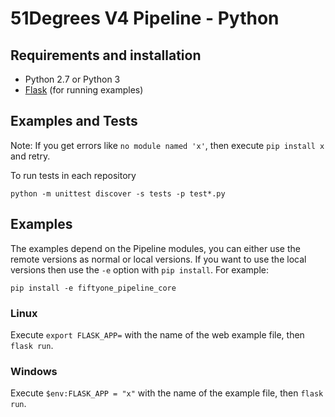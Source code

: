 # 51Degrees V4 Pipeline - Python

## Requirements and installation

* Python 2.7 or Python 3
* [Flask](https://flask.palletsprojects.com/en/1.1.x/installation/) (for running examples)

## Examples and Tests

Note: If you get errors like `no module named 'x'`, then execute `pip install x` and retry.

To run tests in each repository

```
python -m unittest discover -s tests -p test*.py
```

## Examples

The examples depend on the Pipeline modules, you can either use the remote 
versions as normal or local versions. If you want to use the local versions 
then use the `-e` option with `pip install`. For example:

```
pip install -e fiftyone_pipeline_core
```

### Linux

Execute `export FLASK_APP=` with the name of the web example file, then `flask run`.

### Windows

Execute `$env:FLASK_APP = "x"` with the name of the example file, then `flask run`.
